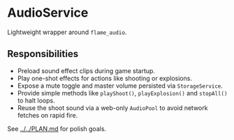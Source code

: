# AudioService

Lightweight wrapper around `flame_audio`.

## Responsibilities

- Preload sound effect clips during game startup.
- Play one-shot effects for actions like shooting or explosions.
- Expose a mute toggle and master volume persisted via `StorageService`.
- Provide simple methods like `playShoot()`, `playExplosion()` and
  `stopAll()` to halt loops.
- Reuse the shoot sound via a web-only `AudioPool` to avoid network
  fetches on rapid fire.

See [../../PLAN.md](../../PLAN.md) for polish goals.
